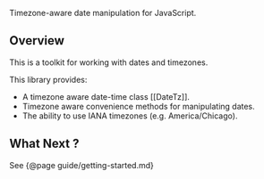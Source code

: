 Timezone-aware date manipulation for JavaScript.

## Overview

This is a toolkit for working with dates and timezones.

This library provides:

* A timezone aware date-time class [[DateTz]].
* Timezone aware convenience methods for manipulating dates.
* The ability to use IANA timezones (e.g. America/Chicago).

## What Next ?

See {@page guide/getting-started.md}
